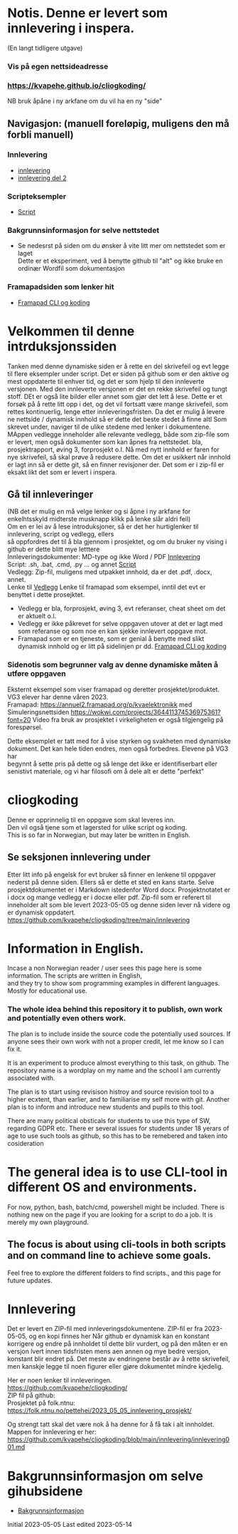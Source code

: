 # Notis. Denne er levert som innlevering i inspera. 
(En langt tidligere utgave)
### Vis på egen nettsideadresse  
### https://kvapehe.github.io/cliogkoding/
NB bruk åpåne i ny arkfane om du vil ha en ny "side"
## Navigasjon: (manuell foreløpig, muligens den må forbli manuell)
### Innlevering
- [innlevering](./innlevering/innlevering001.md)
- [innlevering del 2](./innlevering/innlevering002_lite_tekst_noe_kode.md)
### Scripteksempler
- [Script](./script/README.md)
### Bakgrunnsinformasjon for selve nettstedet
- Se nedesrst på siden om du ønsker å vite litt mer om nettstedet som er laget  
  Dette er et eksperiment, ved å benytte github til "alt" og ikke bruke en ordinær Wordfil som dokumentasjon  
### Framapadsiden som lenker hit
- [Framapad CLI og koding](https://annuel2.framapad.org/p/cliogkoding)


# Velkommen til denne intrduksjonssiden
Tanken med denne dynamiske siden er å rette en del skrivefeil og evt legge til flere eksempler under script.
Det er siden på github som er den aktive og mest oppdaterte til enhver tid, og det er som hjelp til den innleverte versjonen.
Med den innleverte versjonen er det en rekke skrivefeil og tungt stoff. DEt er også lite bilder eller annet som gjør det lett å lese.
Dette er et forsøk på å rette litt opp i det, og det vil fortsatt være mange skrivefeil, som rettes kontinuerlig, lenge etter innleveringsfristen.
Da det er mulig å levere ne nettside / dynamisk innhold så er dette det beste stedet å finne altl Som skrevet under, naviger til de ulike stedene med lenker i dokumentene.
MAppen vedlegge inneholder alle relevante vedlegg, både som zip-file som er levert, men også dokumenter som kan åpnes fra nettstedet.
bla, prosjektrapport, øving 3, forprosjekt o.l.
Nå med nytt innhold er faren for nye skrivefeil, så skal prøve å redusere dette. Om det er usikkert når innhold er lagt inn så er dette git, så en finner revisjoner der.
Det som er i zip-fil er eksakt likt det som er levert i inspera.

## Gå til innleveringer 
(NB det er mulig en må velge lenker og si åpne i ny arkfane for enkelhtsskyld midterste musknapp klikk på lenke slår aldri feil)  
Om en er lei av å lese introduksjoner, så er det her hurtiglenker til innlevering, script og vedlegg, ellers  
så oppfordres det til å bla gjennom i prosjektet, og om du bruker ny vising i github er dette blitt mye letttere  
Innleveringsdokumenter: MD-type og ikke Word / PDF [Innlevering](./innlevering)  
Script: .sh, .bat, .cmd, .py ... og annet [Script](./script)  
Vedlegg: Zip-fil, muligens med utpakket innhold, da er det .pdf, .docx, annet.   
Lenke til [Vedlegg](./vedlegg/) Lenke til framapad som eksempel, inntil det evt er benyttet i dette prosejktet.   
- Vedlegg er bla, forprosjekt, øving 3, evt referanser, cheat sheet om det er aktuelt o.l.  
- Vedlegg er ikke påkrevet for selve oppgaven utover at det er lagt med som referanse og som noe en kan sjekke innlevert oppgave mot.  
- Framapad som er en tjeneste, som er genial å benytte med slikt dynamisk innhold og er litt på sidelinjen pr dd. [Framapad CLI og koding](https://annuel2.framapad.org/p/cliogkoding)

### Sidenotis som begrunner valg av denne dynamiske måten å utføre oppgaven  
Eksternt eksempel som viser framapad og deretter prosjektet/produktet. VG3 elever har denne våren 2023.  
Framapad: https://annuel2.framapad.org/p/kvaelektronikk med Simuleringsnettsiden https://wokwi.com/projects/364411374536975361?font=20
Video fra bruk av prosjektet i virkeligheten er også tilgjengelig på forespørsel.

Dette eksemplet er tatt med for å vise styrken og svakheten med dynamiske dokument. Det kan hele tiden endres, men også forbedres. Elevene på VG3 har   
begynnt å sette pris på dette og så lenge det ikke er identifiserbart eller senistivt materiale, og vi har filosofi om å dele alt er dette "perfekt"  


# cliogkoding
Denne er opprinnelig til en oppgave som skal leveres inn.  
Den vil også tjene som et lagersted for ulike script og koding.  
This is so far in Norwegian, but may later be written in English.


## Se seksjonen innlevering under
Etter litt info på engelsk for evt bruker så finner en lenkene til oppgaver nederst på denne siden.
Ellers så er dette et sted en kans starte. Selve prosjektdokumentet er i Markdown istedenfor Word docx.
Prosjektnotatet er i docx og mange vedlegg er i docxe  eller pdf. Zip-fil som er referert til inneholder alt som 
ble levert 2023-05-05 og denne siden lever nå videre og er dynamisk oppdatert.
https://github.com/kvapehe/cliogkoding/tree/main/innlevering

# Information in English.
Incase a non Norwegian reader / user sees this page here is some information. The scripts are written in English,  
and they try to show som programming examples in different languages. Mostly for educational use.
### The whole idea behind this repository it to publish, own work and potentially even others work.
The plan is to include inside the source code the potentially used sources.
If anyone sees their own work with not a proper credit, let me know so I can fix it.

It is an experiment to produce almost everything to this task, on github.
The repository name is a wordplay on my name and the school I am currently associated with.

The plan is to start using revisison histroy and source revision tool to a higher ecxtent, than earlier,
and to familiarise my self more with git. Another plan is to inform and introduce new students and pupils to this tool.

There are many political obsticals for students to use this type of SW, regarding GDPR etc.
There er several issues for students under 18 yerars of age to use such tools as github, so this has to be remebered and 
taken into cosideration


# The general idea is to use CLI-tool in different OS and environments.

For now, python, bash, batch/cmd, powershell might be included.
There is nothing new on the page if you are looking for a script to do a job. It is merely my own playground.


## The focus is about using cli-tools in both scripts and on command line to achieve some goals.
Feel free to explore the different folders to find scripts., and this page for future updates.


# Innlevering
Det er levert en ZIP-fil med innleveringsdokumentene. ZIP-fil er fra 2023-05-05, og en kopi finnes her
Når github er dynamisk kan en konstant korrigere og endre på innholdet til dette blir vurdert, og på den måten er en versjon lvert innen tidsfristen mens aen annen og mye bedre versjon, konstant blir endret på. Det meste av endringene består av å rette skrivefeil, men kanskje legge til noen figurer eller gjøre dokumentet mindre kjedelig.

Her er noen lenker til innleveringen.  
https://github.com/kvapehe/cliogkoding/  
ZIP fil på github:   
Prosjektet på folk.ntnu: https://folk.ntnu.no/pettehei/2023_05_05_innlevering_prosjekt/  

Og strengt tatt  skal det være nok å ha denne for å få tak i alt innholdet.  
Mappen for innlevering er her: https://github.com/kvapehe/cliogkoding/blob/main/innlevering/innlevering001.md  

# Bakgrunnsinformasjon om selve gihubsidene
- [Bakgrunnsinformasjon](./PAGE-NAME.md)

Initial 2023-05-05
Last edited 2023-05-14

